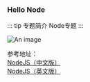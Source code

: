 ### Hello Node
::: tip 专题简介
Node专题
:::

![An image](~@/node.png)

参考地址：<br/>
<a href="https://nodejs.org/zh-cn/" target="_blank">NodeJS（中文版）</a><br />
<a href="https://nodejs.org/en/" target="_blank">NodeJS（英文版）</a><br />